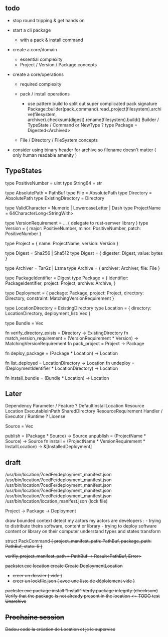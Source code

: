 ## todo

- stop round tripping & get hands on
- start a cli package
    - with a pack & install command
- create a core/domain
    - essential complexity
    - Project / Version / Package concepts
- create a core/operations
    - required complexity
    - pack / install operations
        - use pattern build to split out super complicated pack signature
            Package::builder(pack_command).read_project(filesystem).archive(filesystem, archiver).checksum(digest).rename(filesystem).build()
            Builder / TypeState / Command
            or NewType ?
            type Package = Digested<Archived<Project>>

    - File / Directory / FileSystem concepts


- consider using binary header for archive so filename doesn't matter ( only human readable amenity )




## TypeStates

type PositiveNumber = uint
type String64 = str

type AbsolutePath = PathBuf
type File = AbsolutePath
type Directory = AbsolutePath
type ExistingDirectory = Directory

type ValidCharacter = Numeric | LowercaseLetter | Dash
type ProjectName = 64CharacterLong<StringWith<ValidCharacter>>

type VersionRequirement = ... ( delegate to rust-semver library )
type Version = {
    major: PositiveNumber,
    minor: PositiveNumber,
    patch: PositiveNumber
}

type Project = {
    name: ProjectName,
    version: Version
}

type Digest = Sha256 | Sha512
type Digest = { digester: Digest, value: bytes }

type Archiver = TarGz | Lzma
type Archive = { archiver: Archiver, file: File }

type PackageIdentifier = Digest
type Package = {
    identifier: PackageIdentifier,
    project: Project,
    archive: Archive,
}

type Deployment = {
    package: Package,
    project: Project,
    directory: Directory,
    constraint: MatchingVersionRequirement
}

type LocationDirectory = ExistingDirectory
type Location = {
    directory: LocationDirectory,
    deployment_list: Vec<Deployment>
}

type Bundle = Vec<VersionRequirement>


fn verify_directory_exists = Directory -> ExistingDirectory
fn match_version_requirement = (VersionRequirement * Version) -> MatchingVersionRequirement
fn pack_project = Project -> Package

fn deploy_package = (Package * Location) -> Location

fn list_deployed = LocationDirectory -> Location
fn undeploy = (DeploymentIdentifier * LocationDirectory) -> Location

fn install_bundle = (Bundle * Location) -> Location



## Later

Dependency
Parameter / Feature ?
DefaultInstallLocation
Resource
    Location
    ExecutableInPath
    SharedDirectory
ResourceRequirement
Handler / Executor / Runtime ?
License

Source = Vec<Package>

publish = (Package * Source) -> Source
unpublish = (ProjectName * Source) -> Source
fn install = (ProjectName * VersionRequirement * InstallLocation) -> &[InstalledDeployment]

## draft



/usr/bin/location/7cedFe/deployment_manifest.json
/usr/bin/location/7cedFe/deployment_manifest.json
/usr/bin/location/7cedFe/deployment_manifest.json
/usr/bin/location/7cedFe/deployment_manifest.json
/usr/bin/location/7cedFe/deployment_manifest.json
/usr/bin/location/location_manifest.json (lock file)

Project -> Package -> Deployment

draw bounded context
detect my actors
    my actors are developers :
        - trying to distribute theirs software, content or library
        - trying to deploy software content or library on their computer
understand types and states transform




struct PackCommand<S> {
    project_manifest_path: PathBuf,
    package_path: PathBuf,
    state: S
}



verifiy_project_manifest_path = PathBuf -> Result<PathBuf, Error>

packster.exe location create
Create DeploymentLocation
- creer un dossier ( vide )
- creer un lockfile.json ( avec une liste de déploiement vide )


packster.exe package install
"Install"
Verify package integrity (checksum)
Verify that the package is not already present in the location <= TODO test
Unarchive


## Prochaine session

Dadou code la création de Location et je le supervise


